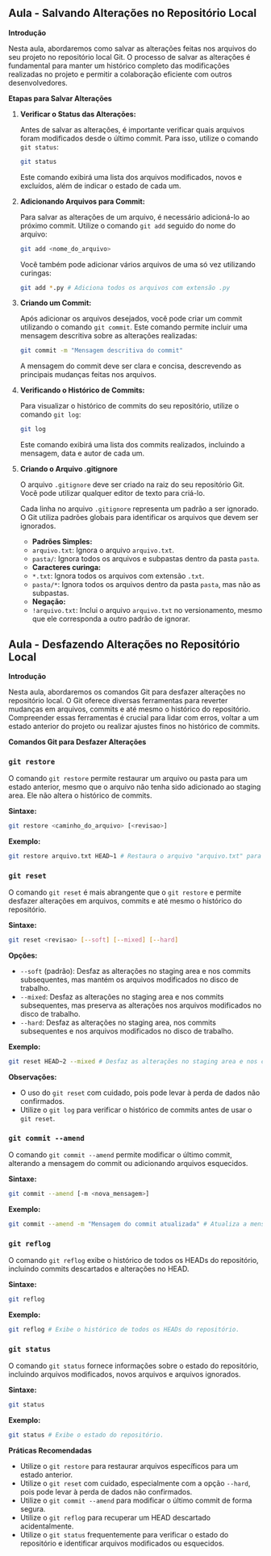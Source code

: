 ## Aula - Salvando Alterações no Repositório Local

**Introdução**

Nesta aula, abordaremos como salvar as alterações feitas nos arquivos do seu projeto no repositório local Git. O processo de salvar as alterações é fundamental para manter um histórico completo das modificações realizadas no projeto e permitir a colaboração eficiente com outros desenvolvedores.

**Etapas para Salvar Alterações**

1. **Verificar o Status das Alterações:**

   Antes de salvar as alterações, é importante verificar quais arquivos foram modificados desde o último commit. Para isso, utilize o comando `git status`:

   ```bash
   git status
   ```

   Este comando exibirá uma lista dos arquivos modificados, novos e excluídos, além de indicar o estado de cada um.

2. **Adicionando Arquivos para Commit:**

   Para salvar as alterações de um arquivo, é necessário adicioná-lo ao próximo commit. Utilize o comando `git add` seguido do nome do arquivo:

   ```bash
   git add <nome_do_arquivo>
   ```

   Você também pode adicionar vários arquivos de uma só vez utilizando curingas:

   ```bash
   git add *.py # Adiciona todos os arquivos com extensão .py
   ```

3. **Criando um Commit:**

   Após adicionar os arquivos desejados, você pode criar um commit utilizando o comando `git commit`. Este comando permite incluir uma mensagem descritiva sobre as alterações realizadas:

   ```bash
   git commit -m "Mensagem descritiva do commit"
   ```

   A mensagem do commit deve ser clara e concisa, descrevendo as principais mudanças feitas nos arquivos.

4. **Verificando o Histórico de Commits:**

   Para visualizar o histórico de commits do seu repositório, utilize o comando `git log`:

   ```bash
   git log
   ```

   Este comando exibirá uma lista dos commits realizados, incluindo a mensagem, data e autor de cada um.

5. **Criando o Arquivo .gitignore**

    O arquivo `.gitignore` deve ser criado na raiz do seu repositório Git. Você pode utilizar qualquer editor de texto para criá-lo.

    Cada linha no arquivo `.gitignore` representa um padrão a ser ignorado. O Git utiliza padrões globais para identificar os arquivos que devem ser ignorados.

    * **Padrões Simples:**

    - `arquivo.txt`: Ignora o arquivo `arquivo.txt`.
    - `pasta/`: Ignora todos os arquivos e subpastas dentro da pasta `pasta`.

    * **Caracteres curinga:**

    - `*.txt`: Ignora todos os arquivos com extensão `.txt`.
    - `pasta/*`: Ignora todos os arquivos dentro da pasta `pasta`, mas não as subpastas.

    * **Negação:**

    - `!arquivo.txt`: Inclui o arquivo `arquivo.txt` no versionamento, mesmo que ele corresponda a outro padrão de ignorar.

## Aula - Desfazendo Alterações no Repositório Local

**Introdução**

Nesta aula, abordaremos os comandos Git para desfazer alterações no repositório local. O Git oferece diversas ferramentas para reverter mudanças em arquivos, commits e até mesmo o histórico do repositório. Compreender essas ferramentas é crucial para lidar com erros, voltar a um estado anterior do projeto ou realizar ajustes finos no histórico de commits.

**Comandos Git para Desfazer Alterações**

### `git restore`

O comando `git restore` permite restaurar um arquivo ou pasta para um estado anterior, mesmo que o arquivo não tenha sido adicionado ao staging area. Ele não altera o histórico de commits.

**Sintaxe:**

```bash
git restore <caminho_do_arquivo> [<revisao>]
```

**Exemplo:**

```bash
git restore arquivo.txt HEAD~1 # Restaura o arquivo "arquivo.txt" para a revisão anterior (HEAD~1)
```

### `git reset`

O comando `git reset` é mais abrangente que o `git restore` e permite desfazer alterações em arquivos, commits e até mesmo o histórico do repositório.

**Sintaxe:**

```bash
git reset <revisao> [--soft] [--mixed] [--hard]
```

**Opções:**

* `--soft` (padrão): Desfaz as alterações no staging area e nos commits subsequentes, mas mantém os arquivos modificados no disco de trabalho.
* `--mixed`: Desfaz as alterações no staging area e nos commits subsequentes, mas preserva as alterações nos arquivos modificados no disco de trabalho.
* `--hard`: Desfaz as alterações no staging area, nos commits subsequentes e nos arquivos modificados no disco de trabalho.

**Exemplo:**

```bash
git reset HEAD~2 --mixed # Desfaz as alterações no staging area e nos commits subsequentes, mas preserva as alterações nos arquivos modificados no disco de trabalho dos últimos 2 commits.
```

**Observações:**

* O uso do `git reset` com cuidado, pois pode levar à perda de dados não confirmados.
* Utilize o `git log` para verificar o histórico de commits antes de usar o `git reset`.

### `git commit --amend`

O comando `git commit --amend` permite modificar o último commit, alterando a mensagem do commit ou adicionando arquivos esquecidos.

**Sintaxe:**

```bash
git commit --amend [-m <nova_mensagem>]
```

**Exemplo:**

```bash
git commit --amend -m "Mensagem do commit atualizada" # Atualiza a mensagem do último commit.
```

### `git reflog`

O comando `git reflog` exibe o histórico de todos os HEADs do repositório, incluindo commits descartados e alterações no HEAD.

**Sintaxe:**

```bash
git reflog
```

**Exemplo:**

```bash
git reflog # Exibe o histórico de todos os HEADs do repositório.
```

### `git status`

O comando `git status` fornece informações sobre o estado do repositório, incluindo arquivos modificados, novos arquivos e arquivos ignorados.

**Sintaxe:**

```bash
git status
```

**Exemplo:**

```bash
git status # Exibe o estado do repositório.
```

**Práticas Recomendadas**

* Utilize o `git restore` para restaurar arquivos específicos para um estado anterior.
* Utilize o `git reset` com cuidado, especialmente com a opção `--hard`, pois pode levar à perda de dados não confirmados.
* Utilize o `git commit --amend` para modificar o último commit de forma segura.
* Utilize o `git reflog` para recuperar um HEAD descartado acidentalmente.
* Utilize o `git status` frequentemente para verificar o estado do repositório e identificar arquivos modificados ou esquecidos.